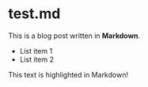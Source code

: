 # test.md

This is a blog post written in **Markdown**.

- List item 1
- List item 2

<HighlightedText>This text is highlighted in Markdown!</HighlightedText>
